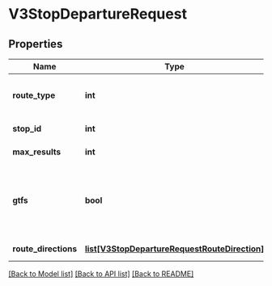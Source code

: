 # V3StopDepartureRequest

## Properties
Name | Type | Description | Notes
------------ | ------------- | ------------- | -------------
**route_type** | **int** | Number identifying transport mode; values returned via RouteTypes API | [optional] 
**stop_id** | **int** | Identifier of stop; values returned by Stops API | [optional] 
**max_results** | **int** | Maximum number of results returned | [optional] 
**gtfs** | **bool** | Indicates that stop_id parameter will accept \&quot;GTFS stop_id\&quot; data and route_directions[x].route_id parameters will accept route_gtfs_id data | [optional] 
**route_directions** | [**list[V3StopDepartureRequestRouteDirection]**](V3StopDepartureRequestRouteDirection.md) | The route directions to find departures for at this stop. | 

[[Back to Model list]](../README.md#documentation-for-models) [[Back to API list]](../README.md#documentation-for-api-endpoints) [[Back to README]](../README.md)

